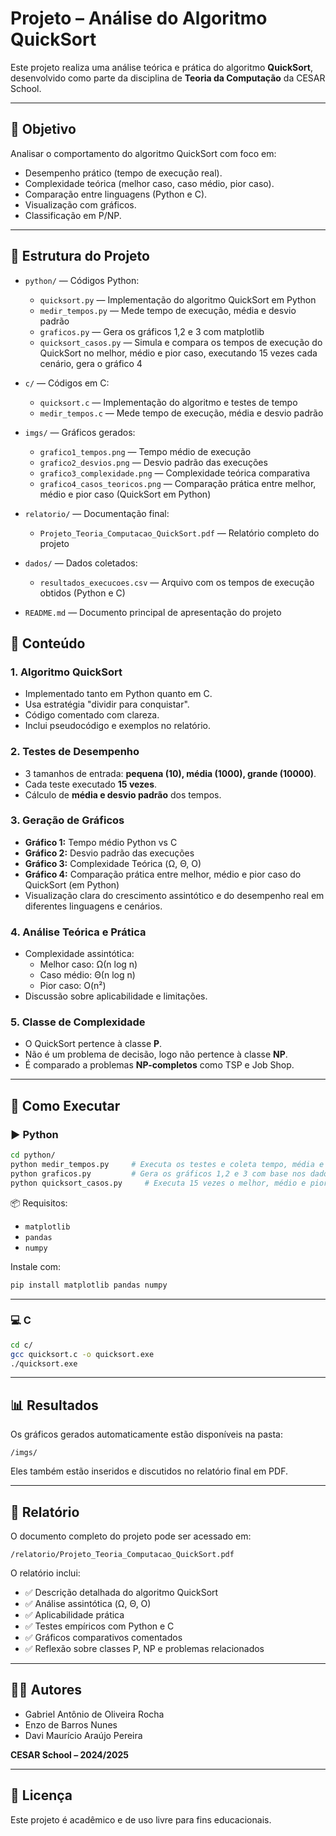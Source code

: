 # Projeto – Análise do Algoritmo QuickSort

Este projeto realiza uma análise teórica e prática do algoritmo **QuickSort**, desenvolvido como parte da disciplina de **Teoria da Computação** da CESAR School.

---

## 🎯 Objetivo

Analisar o comportamento do algoritmo QuickSort com foco em:
- Desempenho prático (tempo de execução real).
- Complexidade teórica (melhor caso, caso médio, pior caso).
- Comparação entre linguagens (Python e C).
- Visualização com gráficos.
- Classificação em P/NP.

---

## 📁 Estrutura do Projeto

- `python/` — Códigos Python:
  - `quicksort.py` — Implementação do algoritmo QuickSort em Python
  - `medir_tempos.py` — Mede tempo de execução, média e desvio padrão
  - `graficos.py` — Gera os gráficos 1,2 e 3 com matplotlib
  - `quicksort_casos.py` — Simula e compara os tempos de execução do QuickSort no melhor, médio e pior caso, executando 15 vezes cada cenário, gera o gráfico 4


- `c/` — Códigos em C:
  - `quicksort.c` — Implementação do algoritmo e testes de tempo
  - `medir_tempos.c` — Mede tempo de execução, média e desvio padrão

- `imgs/` — Gráficos gerados:
  - `grafico1_tempos.png` — Tempo médio de execução
  - `grafico2_desvios.png` — Desvio padrão das execuções
  - `grafico3_complexidade.png` — Complexidade teórica comparativa
  - `grafico4_casos_teoricos.png` — Comparação prática entre melhor, médio e pior caso (QuickSort em Python)


- `relatorio/` — Documentação final:
  - `Projeto_Teoria_Computacao_QuickSort.pdf` — Relatório completo do projeto

- `dados/` — Dados coletados:
  - `resultados_execucoes.csv` — Arquivo com os tempos de execução obtidos (Python e C)
  
- `README.md` — Documento principal de apresentação do projeto

## 🧠 Conteúdo

### 1. Algoritmo QuickSort
- Implementado tanto em Python quanto em C.
- Usa estratégia "dividir para conquistar".
- Código comentado com clareza.
- Inclui pseudocódigo e exemplos no relatório.

### 2. Testes de Desempenho
- 3 tamanhos de entrada: **pequena (10), média (1000), grande (10000)**.
- Cada teste executado **15 vezes**.
- Cálculo de **média e desvio padrão** dos tempos.

### 3. Geração de Gráficos
- **Gráfico 1:** Tempo médio Python vs C  
- **Gráfico 2:** Desvio padrão das execuções  
- **Gráfico 3:** Complexidade Teórica (Ω, Θ, O)  
- **Gráfico 4:** Comparação prática entre melhor, médio e pior caso do QuickSort (em Python)  
- Visualização clara do crescimento assintótico e do desempenho real em diferentes linguagens e cenários.

### 4. Análise Teórica e Prática
- Complexidade assintótica:
  - Melhor caso: Ω(n log n)
  - Caso médio: Θ(n log n)
  - Pior caso: O(n²)
- Discussão sobre aplicabilidade e limitações.

### 5. Classe de Complexidade
- O QuickSort pertence à classe **P**.
- Não é um problema de decisão, logo não pertence à classe **NP**.
- É comparado a problemas **NP-completos** como TSP e Job Shop.

---

## 🧪 Como Executar

### ▶️ Python

```bash
cd python/
python medir_tempos.py     # Executa os testes e coleta tempo, média e desvio padrão
python graficos.py         # Gera os gráficos 1,2 e 3 com base nos dados obtidos
python quicksort_casos.py     # Executa 15 vezes o melhor, médio e pior caso do QuickSort e gera o gráfico 4
```

📦 Requisitos:
- `matplotlib`
- `pandas`
- `numpy`

Instale com:

```bash
pip install matplotlib pandas numpy
```

---

### 💻 C

```bash
cd c/
gcc quicksort.c -o quicksort.exe
./quicksort.exe
```

---

## 📊 Resultados

Os gráficos gerados automaticamente estão disponíveis na pasta:

```
/imgs/
```

Eles também estão inseridos e discutidos no relatório final em PDF.

---

## 📄 Relatório

O documento completo do projeto pode ser acessado em:

```
/relatorio/Projeto_Teoria_Computacao_QuickSort.pdf
```

O relatório inclui:
- ✅ Descrição detalhada do algoritmo QuickSort  
- ✅ Análise assintótica (Ω, Θ, O)  
- ✅ Aplicabilidade prática  
- ✅ Testes empíricos com Python e C  
- ✅ Gráficos comparativos comentados  
- ✅ Reflexão sobre classes P, NP e problemas relacionados  

---

## 👨‍💻 Autores

- Gabriel Antônio de Oliveira Rocha  
- Enzo de Barros Nunes  
- Davi Maurício Araújo Pereira  

**CESAR School – 2024/2025**

---

## 🔗 Licença

Este projeto é acadêmico e de uso livre para fins educacionais.
